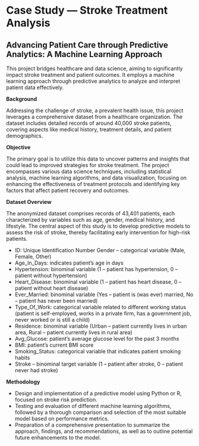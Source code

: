 # Case Study — Stroke Treatment Analysis
## Advancing Patient Care through Predictive Analytics: A Machine Learning Approach
This project bridges healthcare and data science, aiming to significantly impact stroke treatment and patient outcomes. It employs a machine learning approach through predictive analytics to analyze and interpret patient data effectively.

**Background**

Addressing the challenge of stroke, a prevalent health issue, this project leverages a comprehensive dataset from a healthcare organization. The dataset includes detailed records of around 40,000 stroke patients, covering aspects like medical history, treatment details, and patient demographics.

**Objective**

The primary goal is to utilize this data to uncover patterns and insights that could lead to improved strategies for stroke treatment. The project encompasses various data science techniques, including statistical analysis, machine learning algorithms, and data visualization, focusing on enhancing the effectiveness of treatment protocols and identifying key factors that affect patient recovery and outcomes.

**Dataset Overview**

The anonymized dataset comprises records of 43,401 patients, each characterized by variables such as age, gender, medical history, and lifestyle. The central aspect of this study is to develop predictive models to assess the risk of stroke, thereby facilitating early intervention for high-risk patients.
- ID: Unique Identification Number
Gender – categorical variable (Male, Female, Other)
- Age_In_Days: indicates patient’s age in days
- Hypertension: binominal variable (1 – patient has hypertension, 0 – patient without hypertension)
- Heart_Disease: binominal variable (1 – patient has heart disease, 0 – patient without heart disease)
- Ever_Married: binominal variable (Yes – patient is (was ever) married, No – patient has never been married)
- Type_Of_Work: categorical variable related to different working status (patient is self-employed, works in a private firm, has a government job, never worked or is still a child)
- Residence: binominal variable (Urban – patient currently lives in urban area, Rural – patient currently lives in rural area)
- Avg_Glucose: patient’s average glucose level for the past 3 months
- BMI: patient’s current BMI score
- Smoking_Status: categorical variable that indicates patient smoking habits
- Stroke – binominal target variable (1 – patient after stroke, 0 – patient never had stroke)

**Methodology**

- Design and implementation of a predictive model using Python or R, focused on stroke risk prediction.
- Testing and evaluation of different machine learning algorithms, followed by a thorough comparison and selection of the most suitable model based on performance metrics.
- Preparation of a comprehensive presentation to summarize the approach, findings, and recommendations, as well as to outline potential future enhancements to the model.

